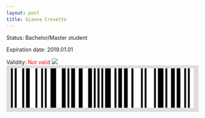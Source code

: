 ```yaml
---
layout: post
title: Gianna Crovetto
---
```


Status: Bachelor/Master student

Expiration date: 2019.01.01

Validity: <font color="red"> Not valid</font> 
![](/members/img/Gianna_Crovetto.png)
![](/members/img/bar.png)
